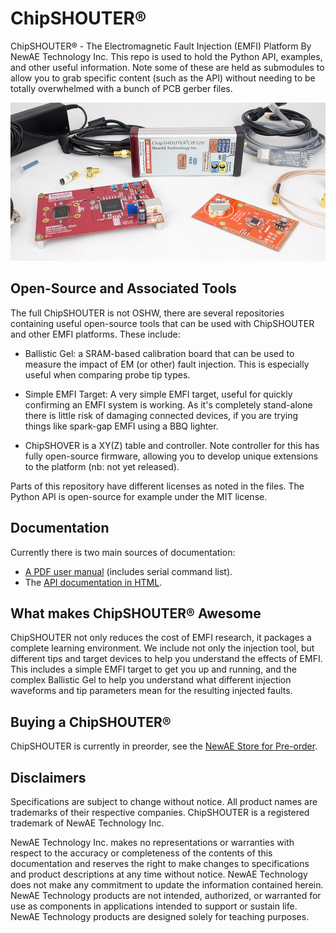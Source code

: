 # ChipSHOUTER®
ChipSHOUTER® - The Electromagnetic Fault Injection (EMFI) Platform By NewAE Technology Inc. This repo is used to hold the Python API, examples, and other useful information. Note some of these are held as submodules to allow you to grab specific content (such as the API) without needing to be totally overwhelmed with a bunch of PCB gerber files.

![](documentation/ChipSHOUTER_Example.jpg)

## Open-Source and Associated Tools

The full ChipSHOUTER is not OSHW, there are several repositories containing useful open-source tools that can be used with ChipSHOUTER and other EMFI platforms. These include:

* Ballistic Gel: a SRAM-based calibration board that can be used to measure the impact of EM (or other) fault injection. This is especially useful when comparing probe tip types.

* Simple EMFI Target: A very simple EMFI target, useful for quickly confirming an EMFI system is working. As it's completely stand-alone there is little risk of damaging connected devices, if you are trying things like spark-gap EMFI using a BBQ lighter.

* ChipSHOVER is a XY(Z) table and controller. Note controller for this has fully open-source firmware, allowing you to develop unique extensions to the platform (nb: not yet released).

Parts of this repository have different licenses as noted in the files. The Python API is open-source for example under the MIT license.

## Documentation

Currently there is two main sources of documentation:

- [A PDF user manual](https://github.com/newaetech/ChipSHOUTER/raw/master/documentation/ChipSHOUTER%20User%20Manual.pdf) (includes serial command list).
- The [API documentation in HTML](https://chipshouter.readthedocs.io/en/latest/).

## What makes ChipSHOUTER® Awesome

ChipSHOUTER not only reduces the cost of EMFI research, it packages a complete learning environment. We include not only the injection tool, but different tips and target devices to help you understand the effects of EMFI. This includes a simple EMFI target to get you up and running, and the complex Ballistic Gel to help you understand what different injection waveforms and tip parameters mean for the resulting injected faults. 

## Buying a ChipSHOUTER®

ChipSHOUTER is currently in preorder, see the [NewAE Store for Pre-order](http://store.newae.com/chipshouter-kit/).

## Disclaimers

Specifications are subject to change without notice. All product names are trademarks of their respective companies. ChipSHOUTER is a registered trademark of NewAE Technology Inc.

NewAE Technology Inc. makes no representations or warranties with respect to the accuracy or completeness of the contents of this documentation and reserves the right to make changes to specifications and product descriptions at any time without notice. NewAE Technology does not make any commitment to update the information contained herein. NewAE Technology products are not intended, authorized, or warranted for use as components in applications intended to support or sustain life. NewAE Technology products are designed solely for teaching purposes.